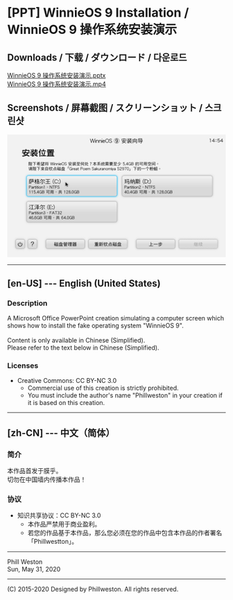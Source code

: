 # [PPT] WinnieOS 9 Installation / WinnieOS 9 操作系统安装演示

## Downloads / 下载 / ダウンロード / 다운로드

[WinnieOS 9 操作系统安装演示.pptx](https://raw.githubusercontent.com/Phillweston/PPT---WinnieOS-9-Installation/master/HERE/WinnieOS%209%20操作系统安装演示.pptx)<br>
[WinnieOS 9 操作系统安装演示.mp4](https://raw.githubusercontent.com/Phillweston/PPT---WinnieOS-9-Installation/master/HERE/WinnieOS%209%20操作系统安装演示.mp4)

## Screenshots / 屏幕截图 / スクリーンショット / 스크린샷

![](https://github.com/Phillweston/PPT---WinnieOS-9-Installation/blob/master/HERE/WinnieOS%209%20操作系统安装演示_Preview.png)

-----

## [en-US] --- English (United States)

### Description

A Microsoft Office PowerPoint creation simulating a computer screen which shows how to install the fake operating system "WinnieOS 9".<br>
<br>
Content is only available in Chinese (Simplified).<br>
Please refer to the text below in Chinese (Simplified).

### Licenses

* Creative Commons: CC BY-NC 3.0
	* Commercial use of this creation is strictly prohibited.
	* You must include the author's name "Phillweston" in your creation if it is based on this creation.

-----

## [zh-CN] --- 中文（简体）

### 简介

本作品首发于膜乎。
<br>
切勿在中国墙内传播本作品！

### 协议

* 知识共享协议：CC BY-NC 3.0
	* 本作品严禁用于商业盈利。
	* 若您的作品基于本作品，那么您必须在您的作品中包含本作品的作者署名「Phillwestton」。

-----

Phill Weston<br>
Sun, May 31, 2020

-----

(C) 2015-2020 Designed by Phillweston. All rights reserved.
